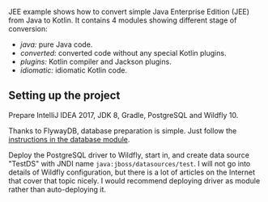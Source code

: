 JEE example shows how to convert simple Java Enterprise Edition (JEE) from Java to Kotlin. It contains 4 modules showing different
stage of conversion:

* *java:* pure Java code.
* *converted:* converted code without any special Kotlin plugins.
* *plugins:* Kotlin compiler and Jackson plugins. 
* *idiomatic:* idiomatic Kotlin code. 

## Setting up the project

Prepare IntelliJ IDEA 2017, JDK 8, Gradle, PostgreSQL and Wildfly 10.

Thanks to FlywayDB, database preparation is simple. Just follow the 
[instructions in the database module](https://github.com/zeljkot/fables-kotlin/blob/master/jee/database/README.md).

Deploy the PostgreSQL driver to Wildfly, start in, and create data source "TestDS" with JNDI name `java:jboss/datasources/test`.
I will not go into details of Wildfly configuration, but there is a lot of articles on the Internet that cover that topic nicely.
 I would recommend deploying driver as module rather than auto-deploying it.
